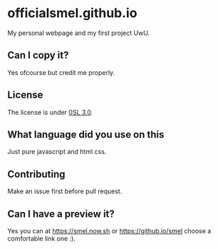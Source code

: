 # officialsmel.github.io
My personal webpage and my first project UwU.

## Can I copy it?
Yes ofcourse but credit me properly.

## License
The license is under [0SL 3.0](LICENSE).

## What language did you use on this
Just pure javascript and html css.

## Contributing
Make an issue first before pull request.

## Can I have a preview it?
Yes you can at https://smel.now.sh or https://github.io/smel choose a comfortable link one :).
